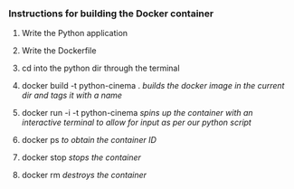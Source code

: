 ### Instructions for building the Docker container

1. Write the Python application

2. Write the Dockerfile

3. cd into the python dir through the terminal

4. docker build -t python-cinema .
*builds the docker image in the current dir and tags it with a name*

5. docker run -i -t python-cinema
*spins up the container with an interactive terminal to allow for input as per our python script*

6. docker ps
*to obtain the container ID*

6. docker stop <container ID>
*stops the container*

7. docker rm <container ID>
*destroys the container*